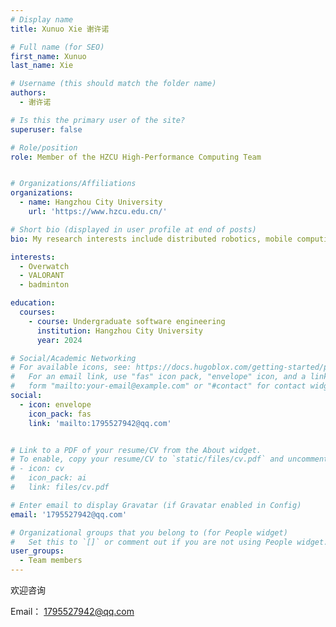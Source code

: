 ```yaml
---
# Display name
title: Xunuo Xie 谢许诺

# Full name (for SEO)
first_name: Xunuo
last_name: Xie

# Username (this should match the folder name)
authors:
  - 谢许诺

# Is this the primary user of the site?
superuser: false

# Role/position
role: Member of the HZCU High-Performance Computing Team


# Organizations/Affiliations
organizations:
  - name: Hangzhou City University
    url: 'https://www.hzcu.edu.cn/'

# Short bio (displayed in user profile at end of posts)
bio: My research interests include distributed robotics, mobile computing and programmable matter.

interests:
  - Overwatch
  - VALORANT
  - badminton

education:
  courses:
    - course: Undergraduate software engineering
      institution: Hangzhou City University
      year: 2024

# Social/Academic Networking
# For available icons, see: https://docs.hugoblox.com/getting-started/page-builder/#icons
#   For an email link, use "fas" icon pack, "envelope" icon, and a link in the
#   form "mailto:your-email@example.com" or "#contact" for contact widget.
social:
  - icon: envelope
    icon_pack: fas
    link: 'mailto:1795527942@qq.com'


# Link to a PDF of your resume/CV from the About widget.
# To enable, copy your resume/CV to `static/files/cv.pdf` and uncomment the lines below.
# - icon: cv
#   icon_pack: ai
#   link: files/cv.pdf

# Enter email to display Gravatar (if Gravatar enabled in Config)
email: '1795527942@qq.com'

# Organizational groups that you belong to (for People widget)
#   Set this to `[]` or comment out if you are not using People widget.
user_groups:
  - Team members
---
```

欢迎咨询

Email：
1795527942@qq.com

